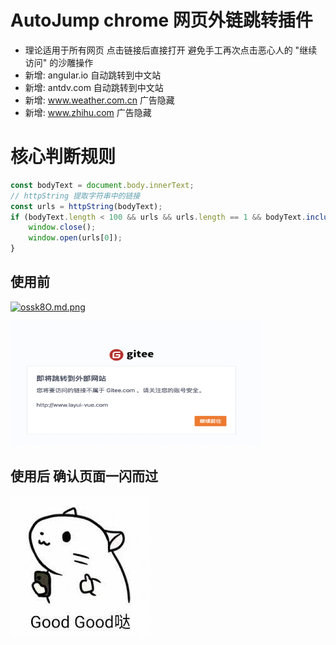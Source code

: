# AutoJump chrome 网页外链跳转插件

-   理论适用于所有网页 点击链接后直接打开 避免手工再次点击恶心人的 "继续访问" 的沙雕操作
-   新增: angular.io 自动跳转到中文站
-   新增: antdv.com 自动跳转到中文站
-   新增: www.weather.com.cn 广告隐藏
-   新增: www.zhihu.com 广告隐藏

# 核心判断规则

```js
const bodyText = document.body.innerText;
// httpString 提取字符串中的链接
const urls = httpString(bodyText);
if (bodyText.length < 100 && urls && urls.length == 1 && bodyText.includes("安全")) {
	window.close();
	window.open(urls[0]);
}
```

## 使用前

[<img src="https://s4.ax1x.com/2021/12/06/ossk8O.md.png" alt="ossk8O.md.png" style="width:400px;height:200px" />](https://imgtu.com/i/ossk8O)

[<img src="https://raw.githubusercontent.com/WangSunio/img/main/images/202212301024421.png" alt="ossk8O.md.png" style="width:400px;height:200px" />]()

## 使用后 确认页面一闪而过

[<img src="https://raw.githubusercontent.com/WangSunio/img/main/images/202212301045400.jpeg" alt="ossk8O.md.png"  />]()

